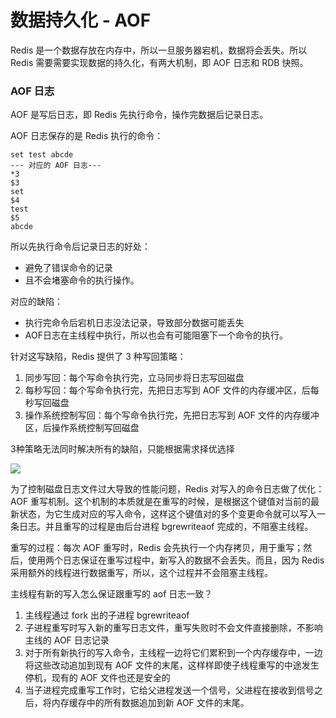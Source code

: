 # 数据持久化 - AOF

Redis 是一个数据存放在内存中，所以一旦服务器宕机，数据将会丢失。所以 Redis 需要需要实现数据的持久化，有两大机制，即 AOF 日志和 RDB 快照。

### AOF 日志

AOF 是写后日志，即 Redis 先执行命令，操作完数据后记录日志。

AOF 日志保存的是 Redis 执行的命令：
```
set test abcde
--- 对应的 AOF 日志---
*3
$3
set
$4
test
$5
abcde
```

所以先执行命令后记录日志的好处：
* 避免了错误命令的记录
* 且不会堵塞命令的执行操作。

对应的缺陷：
* 执行完命令后宕机日志没法记录，导致部分数据可能丢失
* AOF日志在主线程中执行，所以也会有可能阻塞下一个命令的执行。

针对这写缺陷，Redis 提供了 3 种写回策略：
1. 同步写回：每个写命令执行完，立马同步将日志写回磁盘
2. 每秒写回：每个写命令执行完，先把日志写到 AOF 文件的内存缓冲区，后每秒写回磁盘
3. 操作系统控制写回：每个写命令执行完，先把日志写到 AOF 文件的内存缓冲区，后操作系统控制写回磁盘

3种策略无法同时解决所有的缺陷，只能根据需求择优选择

![](https://sidfate.oss-cn-hangzhou.aliyuncs.com/uPic/qg4vEh.jpg)

为了控制磁盘日志文件过大导致的性能问题，Redis 对写入的命令日志做了优化：AOF 重写机制。这个机制的本质就是在重写的时候，是根据这个键值对当前的最新状态，为它生成对应的写入命令，这样这个键值对的多个变更命令就可以写入一条日志。并且重写的过程是由后台进程 bgrewriteaof 完成的，不阻塞主线程。

重写的过程：每次 AOF 重写时，Redis 会先执行一个内存拷贝，用于重写；然后，使用两个日志保证在重写过程中，新写入的数据不会丢失。而且，因为 Redis 采用额外的线程进行数据重写，所以，这个过程并不会阻塞主线程。

主线程有新的写入怎么保证跟重写的 aof 日志一致？
1. 主线程通过 fork 出的子进程 bgrewriteaof
2. 子进程重写时写入新的重写日志文件，重写失败时不会文件直接删除，不影响主线的 AOF 日志记录
3. 对于所有新执行的写入命令，主线程一边将它们累积到一个内存缓存中，一边将这些改动追加到现有 AOF 文件的末尾，这样样即使子线程重写的中途发生停机，现有的 AOF 文件也还是安全的
4. 当子进程完成重写工作时，它给父进程发送一个信号，父进程在接收到信号之后，将内存缓存中的所有数据追加到新 AOF 文件的末尾。
